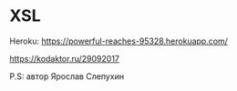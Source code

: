# XSL

Heroku: https://powerful-reaches-95328.herokuapp.com/

https://kodaktor.ru/29092017

P.S: автор Ярослав Слепухин
